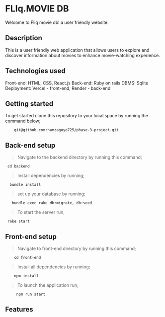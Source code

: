 # FLIq.MOVIE DB

Welcome to Fliq movie db! a user friendly website.

## Description

This is a user friendly web application that allows users to explore and discover information about movies to enhance movie-watching experience.

## Technologies used

Front-end: HTML, CSS, React.js
Back-end: Ruby on rails
DBMS: Sqlite
Deployment: Vercel - front-end, Render - back-end

## Getting started

To get started clone this repository to your local space by running the command below;

        git@github.com:hamzaguyo725/phase-3-project.git

## Back-end setup

> Navigate to the backend directory by running this command;

     cd backend

> Install dependencies by running;

      bundle install

> set up your database by running;

       bundle exec rake db:migrate, db:seed

> To start the server run;

     rake start

## Front-end setup

> Navigate to front-end directory by running this command;

        cd front-end

> Install all dependencies by running;

        npm install

> To launch the application run;

         npm run start

## Features
